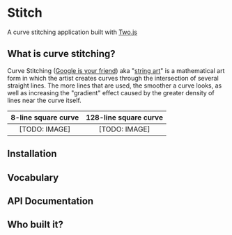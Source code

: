 # Stitch
A curve stitching application built with [Two.js](https://jonobr1.github.io/two.js/)

## What is curve stitching?
  Curve Stitching ([Google is your friend](https://www.google.com/search?q=curve-stitching)) aka "[string art](https://en.wikipedia.org/wiki/String_art)" is a mathematical art form in which the artist creates curves through the intersection of several straight lines. 
The more lines that are used, the smoother a curve looks, as well as increasing the "gradient" effect caused by the greater density of lines near the curve itself.

| 8-line square curve | 128-line square curve |
|:----:|:----:|
| [TODO: IMAGE] | [TODO: IMAGE] |

## Installation

## Vocabulary

## API Documentation

## Who built it?
